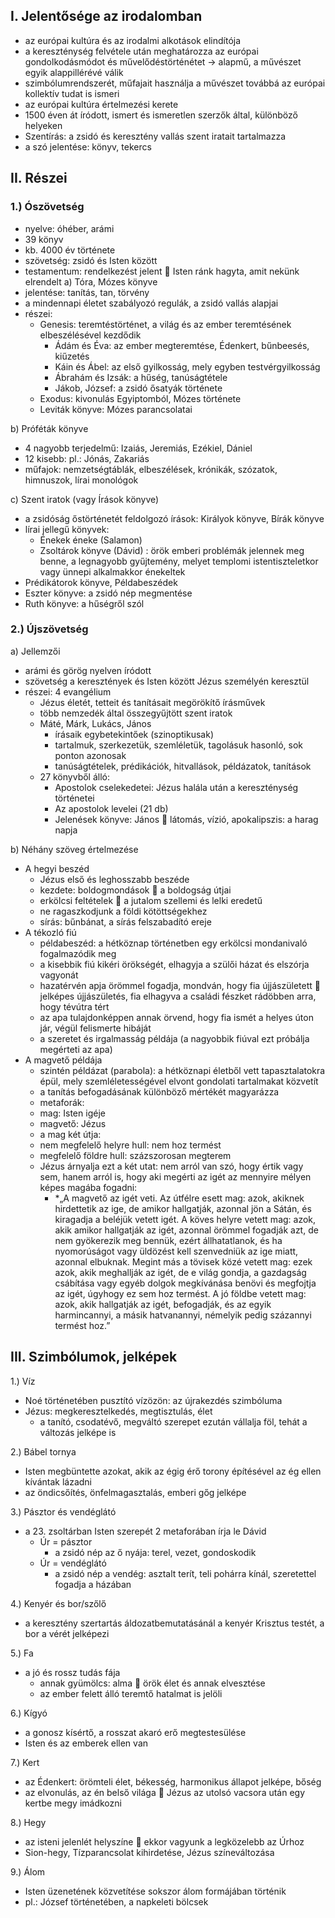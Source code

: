 ## I. Jelentősége az irodalomban

-	az európai kultúra és az irodalmi alkotások elindítója
-	a kereszténység felvétele után meghatározza az európai gondolkodásmódot és művelődéstörténétet -> alapmű, a művészet egyik alappillérévé válik
-	szimbólumrendszerét, műfajait használja a művészet továbbá az európai kollektív tudat is ismeri 
-	az európai kultúra értelmezési kerete
-	1500 éven át íródott, ismert és ismeretlen szerzők által, különböző helyeken
-	Szentírás: a zsidó és keresztény vallás szent iratait tartalmazza
-	a szó jelentése: könyv, tekercs
## II. Részei

### 1.) Ószövetség 
-	nyelve: óhéber, arámi
-	39 könyv 
-	kb. 4000 év története
-	szövetség: zsidó és Isten között 
-	testamentum: rendelkezést jelent  Isten ránk hagyta, amit nekünk elrendelt
a) Tóra, Mózes könyve
-	jelentése: tanítás, tan, törvény
-	a mindennapi életet szabályozó regulák, a zsidó vallás alapjai
-	részei:
	- Genesis: teremtéstörténet, a világ és az ember teremtésének elbeszélésével kezdődik
		- Ádám és Éva: az ember megteremtése, Édenkert, bűnbeesés, kiűzetés
		- Káin és Ábel: az első gyilkosság, mely egyben testvérgyilkosság
		- Ábrahám és Izsák: a hűség, tanúságtétele
		- Jákob, József: a zsidó ősatyák története
	- Exodus: kivonulás Egyiptomból, Mózes története
	- Leviták könyve: Mózes parancsolatai

b) Próféták könyve
-	4 nagyobb terjedelmű: Izaiás, Jeremiás, Ezékiel, Dániel
-	12 kisebb: pl.: Jónás, Zakariás 
-	műfajok: nemzetségtáblák, elbeszélések, krónikák, szózatok, himnuszok, lírai monológok

c) Szent iratok (vagy Írások könyve)
-	a zsidóság őstörténetét feldolgozó írások: Királyok könyve, Bírák könyve
-	lírai jellegű könyvek: 
	- Énekek éneke (Salamon)
	- Zsoltárok könyve (Dávid) : örök emberi problémák jelennek meg benne, a legnagyobb gyűjtemény, melyet templomi istentiszteletkor vagy ünnepi alkalmakkor énekeltek
-	Prédikátorok könyve, Példabeszédek
-	Eszter könyve: a zsidó nép megmentése
-	Ruth könyve: a hűségről szól

### 2.) Újszövetség

a) Jellemzői
-	arámi és görög nyelven íródott
-	szövetség a keresztények és Isten között Jézus személyén keresztül
-	részei: 4 evangélium
	- Jézus életét, tetteit és tanításait megörökítő írásművek
	- több nemzedék által összegyűjtött szent iratok
	- Máté, Márk, Lukács, János
		- írásaik egybetekintőek (szinoptikusak)
		- tartalmuk, szerkezetük, szemléletük, tagolásuk hasonló, sok ponton azonosak
		- tanúságtételek, prédikációk, hitvallások, példázatok, tanítások
	- 27 könyvből álló:
		- Apostolok cselekedetei: Jézus halála után a kereszténység történetei
		- Az apostolok levelei (21 db)
		- Jelenések könyve: János  látomás, vízió, apokalipszis: a harag napja

b) Néhány szöveg értelmezése
-	A hegyi beszéd
	- Jézus első és leghosszabb beszéde
	- kezdete: boldogmondások  a boldogság útjai
	- erkölcsi feltételek  a jutalom szellemi és lelki eredetű
	- ne ragaszkodjunk a földi kötöttségekhez
	- sírás: bűnbánat, a sírás felszabadító ereje
-	A tékozló fiú
	- példabeszéd: a hétköznap történetben egy erkölcsi mondanivaló fogalmazódik meg
	- a kisebbik fiú kikéri örökségét, elhagyja a szülői házat és elszórja vagyonát
	- hazatérvén apja örömmel fogadja, mondván, hogy fia újjászületett  jelképes újjászületés, fia elhagyva a családi fészket rádöbben arra, hogy tévútra tért
	- az apa tulajdonképpen annak örvend, hogy fia ismét a helyes úton jár, végül felismerte hibáját
	- a szeretet és irgalmasság példája (a nagyobbik fiúval ezt próbálja megérteti az apa)
-	A magvető példája
	- szintén példázat (parabola): a hétköznapi életből vett tapasztalatokra épül, mely szemléletességével elvont gondolati tartalmakat közvetít
	- a tanítás befogadásának különböző mértékét magyarázza
	- metaforák:
	- mag: Isten igéje
	- magvető: Jézus
	- a mag két útja:
	- nem megfelelő helyre hull: nem hoz termést
	- megfelelő földre hull: százszorosan megterem
	- Jézus árnyalja ezt a két utat: nem arról van szó, hogy értik vagy sem, hanem arról is, hogy aki megérti az igét az mennyire mélyen képes magába fogadni:
		- *„A magvető az igét veti. Az útfélre esett mag: azok, akiknek hirdettetik az ige, de amikor hallgatják, azonnal jön a Sátán, és kiragadja a beléjük vetett igét.  A köves helyre vetett mag: azok, akik amikor hallgatják az igét, azonnal örömmel fogadják azt, de nem gyökerezik meg bennük, ezért állhatatlanok, és ha nyomorúságot vagy üldözést kell szenvedniük az ige miatt, azonnal elbuknak. Megint más a tövisek közé vetett mag: ezek azok, akik meghallják az igét, de e világ gondja, a gazdagság csábítása vagy egyéb dolgok megkívánása benövi és megfojtja az igét, úgyhogy ez sem hoz termést. A jó földbe vetett mag: azok, akik hallgatják az igét, befogadják, és az egyik harmincannyi, a másik hatvanannyi, némelyik pedig százannyi termést hoz.”

## III. Szimbólumok, jelképek

1.)	Víz
-	Noé történetében pusztító vízözön: az újrakezdés szimbóluma
-	Jézus: megkeresztelkedés, megtisztulás, élet
	- a tanító, csodatévő, megváltó szerepet ezután vállalja föl, tehát a változás jelképe is

2.)	Bábel tornya
-	Isten megbüntette azokat, akik az égig érő torony építésével az ég ellen kívántak lázadni
-	az öndicsőítés, önfelmagasztalás, emberi gőg jelképe

3.)	Pásztor és vendéglátó
-	a 23. zsoltárban Isten szerepét 2 metaforában írja le Dávid
	- Úr = pásztor
		- a zsidó nép az ő nyája: terel, vezet, gondoskodik
	- Úr = vendéglátó
		- a zsidó nép a vendég: asztalt terít, teli pohárra kínál, szeretettel fogadja a házában

4.)	Kenyér és bor/szőlő
-	a keresztény szertartás áldozatbemutatásánál a kenyér Krisztus testét, a bor a vérét jelképezi

5.)	Fa
-	a jó és rossz tudás fája
	- annak gyümölcs: alma  örök élet és annak elvesztése
	- az ember felett álló teremtő hatalmat is jelöli

6.)	Kígyó
-	a gonosz kísértő, a rosszat akaró erő megtestesülése
-	Isten és az emberek ellen van

7.)	Kert
-	az Édenkert: örömteli élet, békesség, harmonikus állapot jelképe, bőség
-	az elvonulás, az én belső világa  Jézus az utolsó vacsora után egy kertbe megy imádkozni

8.)	Hegy
-	az isteni jelenlét helyszíne  ekkor vagyunk a legközelebb az Úrhoz
-	Sion-hegy, Tízparancsolat kihirdetése, Jézus színeváltozása

9.)	Álom
-	Isten üzenetének közvetítése sokszor álom formájában történik
-	pl.: József történetében, a napkeleti bölcsek
